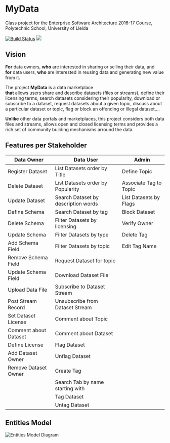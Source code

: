 # MyData

Class project for the Enterprise Software Architecture 2016-17 Course, Polytechnic School, University of Lleida

[![Build Status](https://travis-ci.org/UdL-EPS-SoftArch/mydata-api.svg?branch=master)](https://travis-ci.org/UdL-EPS-SoftArch/mydata-api/branches) 
<a href="https://zenhub.com"><img src="https://cdn.rawgit.com/ZenHubIO/support/master/zenhub-badge.svg"></a>

## Vision

**For** data owners, **who** are interested in sharing or selling their data, and \
**for** data users, **who** are interested in reusing data and generating new value from it.

The project **MyData** is a data marketplace \
**that** allows users share and describe datasets (files or streams), define their licensing
terms, search datasets considering their popularity, download or subscribe to a dataset, 
request datasets about a given topic, discuss about a particular dataset or topic, 
flag or block an offending or illegal dataset,...

**Unlike** other data portals and marketplaces, this project considers both data files and 
streams, allows open and closed licensing terms and provides a rich set of community building 
mechanisms arround the data.


## Features per Stakeholder

|       Data Owner        |       Data User                      |  Admin
| ------------------------|--------------------------------------|-------------------------
|  Register Dataset       |  List Datasets order by Title        |  Define Topic
|  Delete Dataset         |  List Datasets order by Popularity   |  Associate Tag to Topic
|  Update Dataset         |  Search Dataset by description words |  List Datasets by Flags
|  Define Schema          |  Search Dataset by tag               |  Block Dataset
|  Delete Schema          |  Filter Datasets by licensing        |  Verify Owner
|  Update Schema          |  Filter Datasets by type             |  Delete Tag
|  Add Schema Field       |  Filter Datasets by topic            |  Edit Tag Name
|  Remove Schema Field    |  Request Dataset for topic           |
|  Update Schema Field    |  Download Dataset File               |
|  Upload Data File       |  Subscribe to Dataset Stream         |
|  Post Stream Record     |  Unsubscribe from Dataset Stream     |
|  Set Dataset License    |  Comment about Topic                 |
|  Comment about Dataset  |  Comment about Dataset               |
|  Define License         |  Flag Dataset
|  Add Dataset Owner      |  Unflag Dataset
|  Remove Dataset Owner   |  Create Tag
|                         |  Search Tab by name starting with
|                         |  Tag Dataset
|                         |  Untag Dataset

## Entities Model

![Entities Model Diagram](http://www.plantuml.com/plantuml/svg/JSex3e0W303Gg-W1IdSt1pS74-81452Qy0ksKM-le-DBNa_PHd5UMkm2Spq7n6OkTH07sUJqpPRCFhEo9U7gPfWM3RhiF3ORC3tEi05J2NUwuNl43wJYVCG_L9KKNm00)
